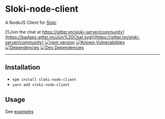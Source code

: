 # Sloki-node-client
A NodeJS Client for [Sloki](https://github.com/sloki-project/sloki)

[![Join the chat at https://gitter.im/sloki-server/community](https://badges.gitter.im/Join%20Chat.svg)](https://gitter.im/sloki-server/community)
[![npm version](https://badge.fury.io/js/sloki.svg?v=0)](http://badge.fury.io/js/sloki)
[![Known Vulnerabilities](https://snyk.io/test/github/sloki-project/sloki-node-client/badge.svg?targetFile=package.json)](https://snyk.io/test/github/sloki-project/sloki-node-client?targetFile=package.json)
[![Dependencies](https://david-dm.org/sloki-project/sloki-node-client.svg)](https://david-dm.org/sloki-project/sloki-node-client)
[![Dev Dependencies](https://david-dm.org/sloki-project/sloki-node-client/dev-status.svg)](https://david-dm.org/sloki-project/sloki-node-client?type=dev)

-----

## Installation

  * ```npm install sloki-node-client```
  * ```yarn add sloki-node-client```



## Usage

See [examples](https://github.com/sloki-project/sloki-node-client/examples)
